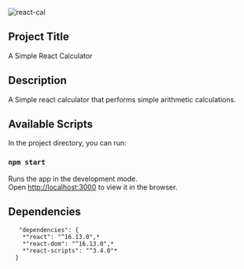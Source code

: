 ![react-cal](https://github.com/decodeMe001/react-cal/tree/master/assets/img/react-cal.jpg)

## Project Title

A Simple React Calculator

## Description

A Simple react calculator that performs simple arithmetic calculations.

## Available Scripts

In the project directory, you can run:

### `npm start`

Runs the app in the development mode.<br>
Open [http://localhost:3000](http://localhost:3000) to view it in the browser.

## Dependencies

```
   "dependencies": {
    *"react": "^16.13.0",*
    *"react-dom": "^16.13.0",*
    *"react-scripts": "^3.4.0"*
  }
```


